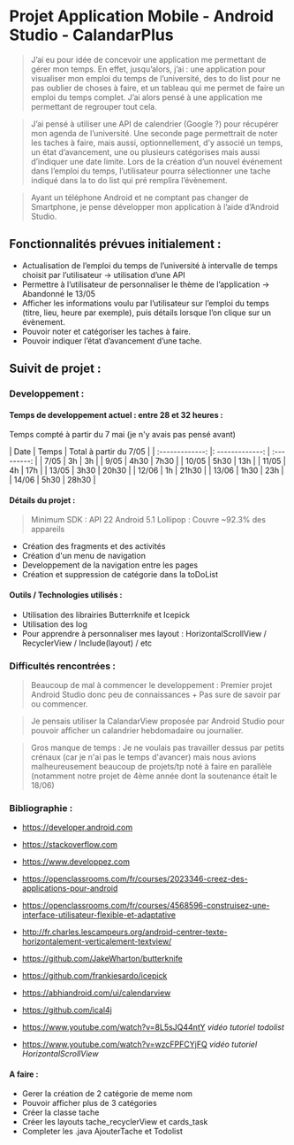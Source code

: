 # Projet Application Mobile - Android Studio - CalandarPlus

>J’ai eu pour idée de concevoir une application me permettant de gérer mon temps. En effet, jusqu’alors, j’ai : une application pour visualiser mon emploi du temps de l’université, des to do list pour ne pas oublier de choses à faire, et un tableau qui me permet de faire un emploi du temps complet. J’ai alors pensé à une application me permettant de regrouper tout cela.


>J’ai pensé à utiliser une API de calendrier (Google ?) pour récupérer mon agenda de l’université. Une seconde page permettrait de noter les taches à faire, mais aussi,  optionnellement, d’y associé un temps, un état d’avancement, une ou plusieurs catégorises mais aussi d’indiquer une date limite. Lors de la création d’un nouvel événement dans l’emploi du temps, l’utilisateur pourra sélectionner une tache indiqué dans la to do list qui pré remplira l’évènement.


>Ayant un téléphone Android et ne comptant pas changer de Smartphone, je pense développer mon application à l’aide d’Android Studio.

## Fonctionnalités prévues initialement :
- Actualisation de l’emploi du temps de l’université à intervalle de temps choisit par l’utilisateur -> utilisation d’une API
- Permettre à l’utilisateur de personnaliser le thème de l’application  -> Abandonné le 13/05
- Afficher les informations voulu par l’utilisateur sur l’emploi du temps (titre, lieu, heure par exemple), puis détails lorsque l’on clique sur un évènement.
- Pouvoir noter et catégoriser les taches à faire.
- Pouvoir indiquer l’état d’avancement d’une tache.

## Suivit de projet :
### Developpement :

#### Temps de developpement actuel : entre 28 et 32 heures :

Temps compté à partir du 7 mai (je n'y avais pas pensé avant)



| Date      |     Temps    |   Total à partir du 7/05 |
| :-------------: |: -------------: | :---------: |
| 7/05     |        3h        |      3h |
| 9/05        |        4h30        |      7h30 |
| 10/05      |        5h30        |      13h |
| 11/05      |        4h        |      17h |
| 13/05      |        3h30        |      20h30 |
| 12/06      |        1h        |      21h30 |
| 13/06      |        1h30        |      23h |
| 14/06      |        5h30        |      28h30 |


#### Détails du projet :
> Minimum SDK : API 22 Android 5.1 Lollipop : Couvre ~92.3% des appareils

- Création des fragments et des activités
- Création d'un menu de navigation
- Developpement de la navigation entre les pages
- Création et suppression de catégorie dans la toDoList


#### Outils / Technologies utilisés :
- Utilisation des librairies Butterrknife et Icepick
- Utilisation des log
- Pour apprendre à personnaliser mes layout : HorizontalScrollView / RecyclerView / Include(layout) / etc

### Difficultés rencontrées :
> Beaucoup de mal à commencer le developpement : Premier projet Android Studio donc peu de connaissances + Pas sure de savoir par ou commencer.


> Je pensais utiliser la CalandarView proposée par Android Studio pour pouvoir afficher un calandrier hebdomadaire ou journalier.


> Gros manque de temps : Je ne voulais pas travailler dessus par petits crénaux (car je n'ai pas le temps d'avancer) mais nous avions malheureusement beaucoup de projets/tp noté à faire en parallèle (notamment notre projet de 4ème année dont la soutenance était le 18/06)

### Bibliographie :

- https://developer.android.com
- https://stackoverflow.com
- https://www.developpez.com

- https://openclassrooms.com/fr/courses/2023346-creez-des-applications-pour-android
- https://openclassrooms.com/fr/courses/4568596-construisez-une-interface-utilisateur-flexible-et-adaptative

- http://fr.charles.lescampeurs.org/android-centrer-texte-horizontalement-verticalement-textview/

- https://github.com/JakeWharton/butterknife
- https://github.com/frankiesardo/icepick
- https://abhiandroid.com/ui/calendarview
- https://github.com/ical4j

- https://www.youtube.com/watch?v=8L5sJQ44ntY *vidéo tutoriel todolist*
- https://www.youtube.com/watch?v=wzcFPFCYjFQ *vidéo tutoriel HorizontalScrollView*


#### A faire :
  - Gerer la création de 2 catégorie de meme nom
  - Pouvoir afficher plus de 3 catégories
  - Créer la classe tache
  - Créer les layouts tache_recyclerView et cards_task
  - Completer les .java AjouterTache et Todolist
